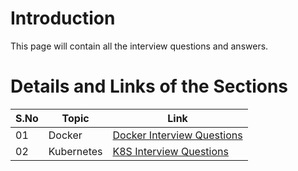 # Introduction

This page will contain all the interview questions and answers.

# Details and Links of the Sections 

S.No| Topic | Link |
|---|---------|-------------|
|01| Docker | [Docker Interview Questions](Docker.md) |
|02| Kubernetes  | [K8S Interview Questions](K8S.md) |
